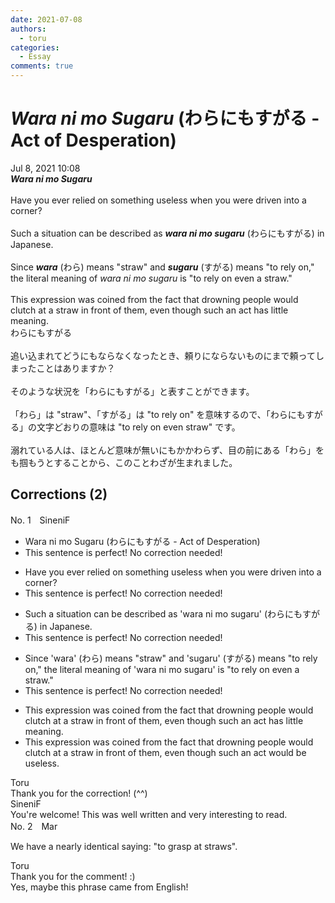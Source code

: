 ```yaml
---
date: 2021-07-08
authors:
  - toru
categories:
  - Essay
comments: true
---
```


# <strong><em>Wara ni mo Sugaru</strong></em> (わらにもすがる - Act of Desperation)
<div class="date">Jul 8, 2021 10:08</div>
<div id="post"><div id="body_show_ori">
<strong><em>Wara ni mo Sugaru</strong></em><br/><br/>Have you ever relied on something useless when you were driven into a corner?<br/><br/>Such a situation can be described as <strong><em>wara ni mo sugaru</em></strong> (わらにもすがる) in Japanese.<br/><br/>Since <strong><em>wara</em></strong> (わら) means "straw" and <strong><em>sugaru</em></strong> (すがる) means "to rely on," the literal meaning of <em>wara ni mo sugaru</em> is "to rely on even a straw."<br/><br/>This expression was coined from the fact that drowning people would clutch at a straw in front of them, even though such an act has little meaning.
</div></div>

<!-- more -->

<div id="post_ja"><div id="body_show_mo">
わらにもすがる<br/><br/>追い込まれてどうにもならなくなったとき、頼りにならないものにまで頼ってしまったことはありますか？<br/><br/>そのような状況を「わらにもすがる」と表すことができます。<br/><br/>「わら」は "straw"、「すがる」は "to rely on" を意味するので、「わらにもすがる」の文字どおりの意味は "to rely on even straw" です。<br/><br/>溺れている人は、ほとんど意味が無いにもかかわらず、目の前にある「わら」をも掴もうとすることから、このことわざが生まれました。
</div></div>

## Corrections (2)
<div id="block"><div class="first_name"> No. 1　<span class="just_name">SineniF</span></div><div id="block2">
<ul class="correction_field">
<li class="incorrect">Wara ni mo Sugaru (わらにもすがる - Act of Desperation)</li>
<li class="corrected perfect">This sentence is perfect! No correction needed!</li>
</ul>
<ul class="correction_field">
<li class="incorrect">Have you ever relied on something useless when you were driven into a corner?</li>
<li class="corrected perfect">This sentence is perfect! No correction needed!</li>
</ul>
<ul class="correction_field">
<li class="incorrect">Such a situation can be described as 'wara ni mo sugaru' (わらにもすがる) in Japanese.</li>
<li class="corrected perfect">This sentence is perfect! No correction needed!</li>
</ul>
<ul class="correction_field">
<li class="incorrect">Since 'wara' (わら) means "straw" and 'sugaru' (すがる) means "to rely on," the literal meaning of 'wara ni mo sugaru' is "to rely on even a straw."</li>
<li class="corrected perfect">This sentence is perfect! No correction needed!</li>
</ul>
<ul class="correction_field">
<li class="incorrect">This expression was coined from the fact that drowning people would clutch at a straw in front of them, even though such an act has little meaning.</li>
<li class="corrected correct">
This expression was coined from the fact that drowning people would clutch at a straw in front of them, even though such an act would be <span class="f_gray">useless</span>.
</li>
</ul>
</div><div class="name"><span class="just_name">Toru</span><br>
Thank you for the correction! (^^)
</div>
<div class="name"><span class="just_name">SineniF</span><br>
You're welcome! This was well written and very interesting to read.
</div>
</div>
<div id="block"><div class="first_name"> No. 2　<span class="just_name">Mar</span></div><div id="block2">
<p class="comment_small">
 We have a nearly identical saying: "to grasp at straws".
</p>

</div><div class="name"><span class="just_name">Toru</span><br>
Thank you for the comment! :)<br/>Yes, maybe this phrase came from English!
</div>
</div>
